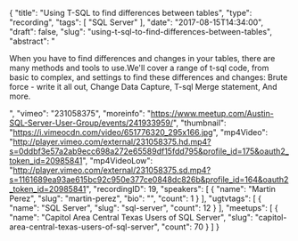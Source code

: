 {
  "title": "Using T-SQL to find differences between tables",
  "type": "recording",
  "tags": [
    "SQL Server"
  ],
  "date": "2017-08-15T14:34:00",
  "draft": false,
  "slug": "using-t-sql-to-find-differences-between-tables",
  "abstract": "<p>When you have to find differences and changes in your tables, there are many methods and tools to use.We'll cover a range of t-sql code, from basic to complex, and settings to find these differences and changes: Brute force - write it all out, Change Data Capture, T-sql Merge statement, And more. </p>",
  "vimeo": "231058375",
  "moreinfo": "https://www.meetup.com/Austin-SQL-Server-User-Group/events/241933959/",
  "thumbnail": "https://i.vimeocdn.com/video/651776320_295x166.jpg",
  "mp4Video": "http://player.vimeo.com/external/231058375.hd.mp4?s=0ddbf3e57a2ab9ecc698a272e65589df15fdd795&profile_id=175&oauth2_token_id=20985841",
  "mp4VideoLow": "http://player.vimeo.com/external/231058375.sd.mp4?s=1161689ea93ae615bc92c950e377ce0848dc826b&profile_id=164&oauth2_token_id=20985841",
  "recordingID": 19,
  "speakers": [
    {
      "name": "Martin Perez",
      "slug": "martin-perez",
      "bio": "",
      "count": 1
    }
  ],
  "ugtvtags": [
    {
      "name": "SQL Server",
      "slug": "sql-server",
      "count": 12
    }
  ],
  "meetups": [
    {
      "name": "Capitol Area Central Texas Users of SQL Server",
      "slug": "capitol-area-central-texas-users-of-sql-server",
      "count": 70
    }
  ]
}